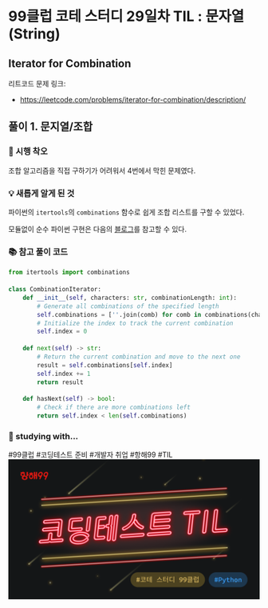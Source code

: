 # 99클럽 코테 스터디 29일차 TIL : 문자열(String)

## Iterator for Combination
리트코드 문제 링크:
- https://leetcode.com/problems/iterator-for-combination/description/


## 풀이 1. 문지열/조합

### 🤔 시행 착오
조합 알고리즘을 직접 구하기가 어려워서 4번에서 막힌 문제였다.

### 💡 새롭게 알게 된 것
파이썬의 ```itertools```의 ```combinations``` 함수로 쉽게 조합 리스트를 구할 수 있었다.

모듈없이 순수 파이썬 구현은 다음의 [블로그](https://shoark7.github.io/programming/algorithm/Permutations-and-Combinations)를 참고할 수 있다.


### 📚 참고 풀이 코드
```python
from itertools import combinations

class CombinationIterator:
    def __init__(self, characters: str, combinationLength: int):
        # Generate all combinations of the specified length
        self.combinations = [''.join(comb) for comb in combinations(characters, combinationLength)]
        # Initialize the index to track the current combination
        self.index = 0

    def next(self) -> str:
        # Return the current combination and move to the next one
        result = self.combinations[self.index]
        self.index += 1
        return result

    def hasNext(self) -> bool:
        # Check if there are more combinations left
        return self.index < len(self.combinations)

```

### 🏃 studying with...
#99클럽 #코딩테스트 준비 #개발자 취업 #항해99 #TIL
![til_thumbnail](./img/thmb_python.png)